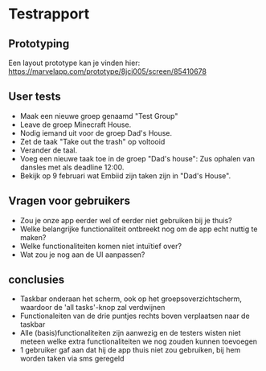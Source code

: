 # Testrapport #

## Prototyping ##
Een layout prototype kan je vinden hier:
https://marvelapp.com/prototype/8jci005/screen/85410678

## User tests ##
- Maak een nieuwe groep genaamd "Test Group"
- Leave de groep Minecraft House.
- Nodig iemand uit voor de groep Dad's House.
- Zet de taak "Take out the trash" op voltooid
- Verander de taal.
- Voeg een nieuwe taak toe in de groep "Dad's house": Zus ophalen van dansles met als deadline 12:00.
- Bekijk op 9 februari wat Embiid zijn taken zijn in "Dad's House".

## Vragen voor gebruikers ##
- Zou je onze app eerder wel of eerder niet gebruiken bij je thuis?
- Welke belangrijke functionaliteit ontbreekt nog om de app echt nuttig te maken?
- Welke functionaliteiten komen niet intuïtief over?
- Wat zou je nog aan de UI aanpassen?

## conclusies ##

- Taskbar onderaan het scherm, ook op het groepsoverzichtscherm, waardoor de 'all tasks'-knop zal verdwijnen
- Functionaleiten van de drie puntjes rechts boven verplaatsen naar de taskbar
- Alle (basis)functionaliteiten zijn aanwezig en de testers wisten niet meteen welke extra functionaliteiten we nog zouden kunnen toevoegen
- 1 gebruiker gaf aan dat hij de app thuis niet zou gebruiken, bij hem worden taken via sms geregeld
